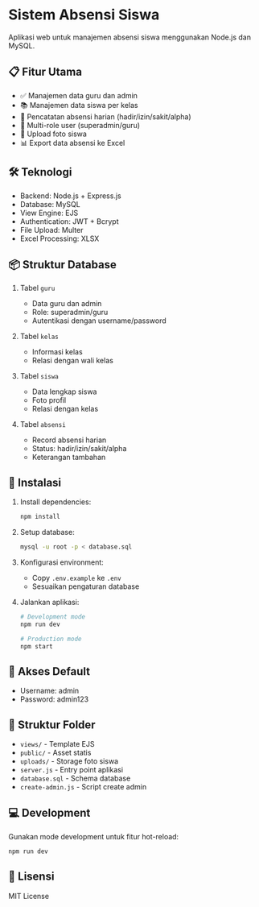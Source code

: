 # Sistem Absensi Siswa

Aplikasi web untuk manajemen absensi siswa menggunakan Node.js dan MySQL.

## 📋 Fitur Utama

- ✅ Manajemen data guru dan admin
- 📚 Manajemen data siswa per kelas
- 📅 Pencatatan absensi harian (hadir/izin/sakit/alpha)
- 👥 Multi-role user (superadmin/guru)
- 📸 Upload foto siswa
- 📊 Export data absensi ke Excel

## 🛠️ Teknologi

- Backend: Node.js + Express.js
- Database: MySQL
- View Engine: EJS
- Authentication: JWT + Bcrypt
- File Upload: Multer
- Excel Processing: XLSX

## 📦 Struktur Database

1. Tabel `guru`
   - Data guru dan admin
   - Role: superadmin/guru
   - Autentikasi dengan username/password

2. Tabel `kelas`
   - Informasi kelas
   - Relasi dengan wali kelas

3. Tabel `siswa`
   - Data lengkap siswa
   - Foto profil
   - Relasi dengan kelas

4. Tabel `absensi`
   - Record absensi harian
   - Status: hadir/izin/sakit/alpha
   - Keterangan tambahan

## 🚀 Instalasi

1. Install dependencies:
   ```bash
   npm install
   ```

2. Setup database:
   ```bash
   mysql -u root -p < database.sql
   ```

3. Konfigurasi environment:
   - Copy `.env.example` ke `.env`
   - Sesuaikan pengaturan database

4. Jalankan aplikasi:
   ```bash
   # Development mode
   npm run dev

   # Production mode
   npm start
   ```

## 👤 Akses Default

- Username: admin
- Password: admin123

## 📁 Struktur Folder

- `views/` - Template EJS
- `public/` - Asset statis
- `uploads/` - Storage foto siswa
- `server.js` - Entry point aplikasi
- `database.sql` - Schema database
- `create-admin.js` - Script create admin

## 💻 Development

Gunakan mode development untuk fitur hot-reload:
```bash
npm run dev
```

## 📝 Lisensi

MIT License
